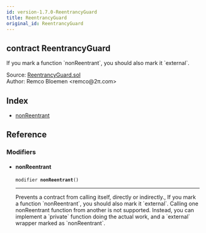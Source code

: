 ```yaml
---
id: version-1.7.0-ReentrancyGuard
title: ReentrancyGuard
original_id: ReentrancyGuard
---
```


<div class="contract-doc"><div class="contract"><h2 class="contract-header"><span class="contract-kind">contract</span> ReentrancyGuard</h2><p class="description">If you mark a function `nonReentrant`, you should also mark it `external`.</p><div class="source">Source: <a href="https://github.com/OpenZeppelin/zeppelin-solidity/blob/v1.7.0/contracts/ReentrancyGuard.sol" target="_blank">ReentrancyGuard.sol</a></div><div class="author">Author: Remco Bloemen &lt;remco@2π.com&gt;</div></div><div class="index"><h2>Index</h2><ul><li><a href="ReentrancyGuard.html#nonReentrant">nonReentrant</a></li></ul></div><div class="reference"><h2>Reference</h2><div class="modifiers"><h3>Modifiers</h3><ul><li><div class="item modifier"><span id="nonReentrant" class="anchor-marker"></span><h4 class="name">nonReentrant</h4><div class="body"><code class="signature">modifier <strong>nonReentrant</strong><span>() </span></code><hr/><div class="description"><p>Prevents a contract from calling itself, directly or indirectly., If you mark a function `nonReentrant`, you should also mark it `external`. Calling one nonReentrant function from another is not supported. Instead, you can implement a `private` function doing the actual work, and a `external` wrapper marked as `nonReentrant`.</p></div></div></div></li></ul></div></div></div>
